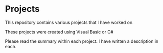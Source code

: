 # Projects
This repository contains various projects that I have worked on. 

These projects were created using Visual Basic or C#

Please read the summary within each project. I have written a description in each.
